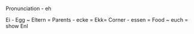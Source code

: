 Pronunciation - eh

Ei - Egg ~
Eltern = Parents -
ecke = Ekk= Corner -
essen = Food ~
euch = show
Enl

